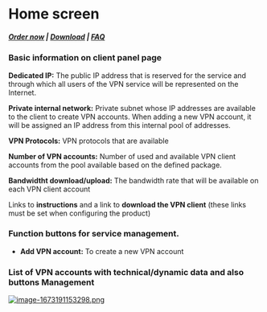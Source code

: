 # Home screen

#####  [Order now](https://puqcloud.com/index.php?rp=/store/whmcs-module-wireguard-business-vpn) | [Download](https://download.puqcloud.com/WHMCS/servers/PUQ_WHMCS-WireGuard-Business-VPN/) | [FAQ](https://faq.puqcloud.com/)

### Basic information on client panel page

**Dedicated IP:** The public IP address that is reserved for the service and through which all users of the VPN service will be represented on the Internet.  
  
**Private internal network:** Private subnet whose IP addresses are available to the client to create VPN accounts. When adding a new VPN account, it will be assigned an IP address from this internal pool of addresses.  
  
**VPN Protocols:** VPN protocols that are available  
  
**Number of VPN accounts:** Number of used and available VPN client accounts from the pool available based on the defined package.  
  
**Bandwidtht download/upload:** The bandwidth rate that will be available on each VPN client account

Links to **instructions** and a link to **download the VPN client** (these links must be set when configuring the product)

### Function buttons for service management.

- **Add VPN account:** To create a new VPN account

### List of VPN accounts with technical/dynamic data and also buttons **Management**

[![image-1673191153298.png](https://doc.puq.info/uploads/images/gallery/2023-01/scaled-1680-/image-1673191153298.png)](https://doc.puq.info/uploads/images/gallery/2023-01/image-1673191153298.png)
